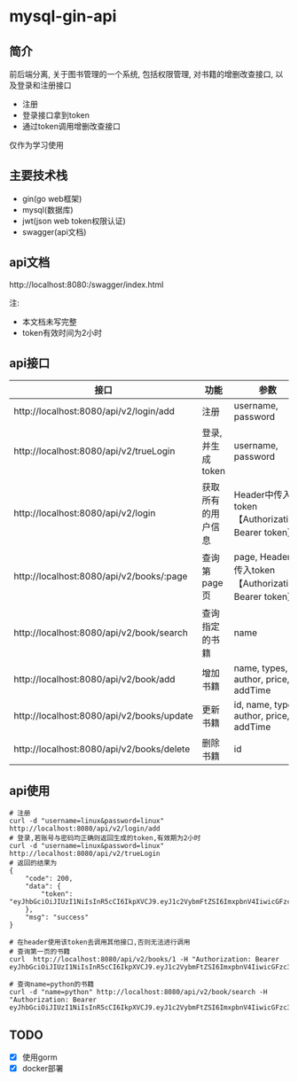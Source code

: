 # mysql-gin-api

## 简介

前后端分离, 关于图书管理的一个系统, 包括权限管理,  对书籍的增删改查接口, 以及登录和注册接口

* 注册
* 登录接口拿到token
* 通过token调用增删改查接口

仅作为学习使用

## 主要技术栈

* gin(go web框架)
* mysql(数据库)
* jwt(json web token权限认证)
* swagger(api文档)

## api文档

http://localhost:8080:/swagger/index.html

注:

* 本文档未写完整
* token有效时间为2小时

## api接口

| 接口                                      | 功能               | 参数                                                   | type |
| ----------------------------------------- | ------------------ | ------------------------------------------------------ | ---- |
| http://localhost:8080/api/v2/login/add    | 注册               | username, password                                     | POST |
| http://localhost:8080/api/v2/trueLogin    | 登录,并生成token   | username, password                                     | POST |
| http://localhost:8080/api/v2/login        | 获取所有的用户信息 | Header中传入token【Authorization: Bearer token】       | GET  |
| http://localhost:8080/api/v2/books/:page  | 查询第page页       | page, Header中传入token【Authorization: Bearer token】 | GET  |
| http://localhost:8080/api/v2/book/search  | 查询指定的书籍     | name                                                   | POST |
| http://localhost:8080/api/v2/book/add     | 增加书籍           | name, types, author, price, addTime                    | POST |
| http://localhost:8080/api/v2/books/update | 更新书籍           | id, name, types, author, price, addTime                | POST |
| http://localhost:8080/api/v2/books/delete | 删除书籍           | id                                                     | POST |

## api使用

```shell
# 注册
curl -d "username=linux&password=linux" http://localhost:8080/api/v2/login/add
# 登录,若账号与密码均正确则返回生成的token,有效期为2小时
curl -d "username=linux&password=linux" http://localhost:8080/api/v2/trueLogin
# 返回的结果为
{
    "code": 200,
    "data": {
        "token": "eyJhbGciOiJIUzI1NiIsInR5cCI6IkpXVCJ9.eyJ1c2VybmFtZSI6ImxpbnV4IiwicGFzc3dvcmQiOiIkMmEkMDQkTWovMi9mOWFGOVJaaDA3SnVmeUx2T1p6Vk8vRURmSnNjOXhockVhLzlibEJqNkZaWTZxU3EiLCJleHAiOjE2MDgxNDY4NjUsImlzcyI6Im5qLWpheSJ9.lBeo1NWJH4flS7_ZsGKFjhtFYfeAdIuv6TMwFvpmNAc"
    },
    "msg": "success"
}

# 在header使用该token去调用其他接口,否则无法进行调用
# 查询第一页的书籍
curl  http://localhost:8080/api/v2/books/1 -H "Authorization: Bearer eyJhbGciOiJIUzI1NiIsInR5cCI6IkpXVCJ9.eyJ1c2VybmFtZSI6ImxpbnV4IiwicGFzc3dvcmQiOiIkMmEkMDQkTWovMi9mOWFGOVJaaDA3SnVmeUx2T1p6Vk8vRURmSnNjOXhockVhLzlibEJqNkZaWTZxU3EiLCJleHAiOjE2MDgxNDY4NjUsImlzcyI6Im5qLWpheSJ9.lBeo1NWJH4flS7_ZsGKFjhtFYfeAdIuv6TMwFvpmNAc"

# 查询name=python的书籍
curl -d "name=python" http://localhost:8080/api/v2/book/search -H "Authorization: Bearer eyJhbGciOiJIUzI1NiIsInR5cCI6IkpXVCJ9.eyJ1c2VybmFtZSI6ImxpbnV4IiwicGFzc3dvcmQiOiIkMmEkMDQkTWovMi9mOWFGOVJaaDA3SnVmeUx2T1p6Vk8vRURmSnNjOXhockVhLzlibEJqNkZaWTZxU3EiLCJleHAiOjE2MDgxNDY4NjUsImlzcyI6Im5qLWpheSJ9.lBeo1NWJH4flS7_ZsGKFjhtFYfeAdIuv6TMwFvpmNAc"
```

## TODO

- [x] 使用gorm
- [x] docker部署
